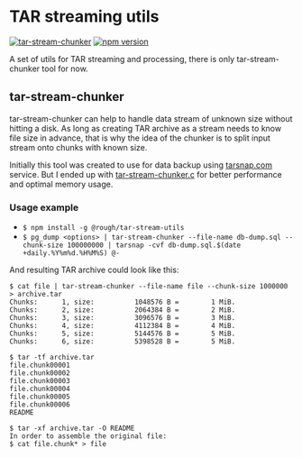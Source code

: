 # TAR streaming utils

[![tar-stream-chunker](https://github.com/ihoro/rough-tar-stream-utils/workflows/tar-stream-chunker/badge.svg)](link=https://github.com/ihoro/rough-tar-stream-utils/actions?query=workflow%3Atar-stream-chunker)
[![npm version](https://badge.fury.io/js/%40rough%2Ftar-stream-utils.svg)](https://badge.fury.io/js/%40rough%2Ftar-stream-utils)

A set of utils for TAR streaming and processing, there is only
tar-stream-chunker tool for now.

## tar-stream-chunker

tar-stream-chunker can help to handle data stream of unknown size without
hitting a disk. As long as creating TAR archive as a stream needs to know
file size in advance, that is why the idea of the chunker is to split input
stream onto chunks with known size.

Initially this tool was created to use for data backup using [tarsnap.com](https://tarsnap.com)
service. But I ended up with [tar-stream-chunker.c](https://github.com/ihoro/tar-stream-chunker.c)
for better performance and optimal memory usage.

### Usage example

- `$ npm install -g @rough/tar-stream-utils`
- `$ pg_dump <options> | tar-stream-chunker --file-name db-dump.sql --chunk-size 100000000 | tarsnap -cvf db-dump.sql.$(date +daily.%Y%m%d.%H%M%S) @-`

And resulting TAR archive could look like this:
```
$ cat file | tar-stream-chunker --file-name file --chunk-size 1000000 > archive.tar
Chunks:      1, size:          1048576 B =        1 MiB.
Chunks:      2, size:          2064384 B =        2 MiB.
Chunks:      3, size:          3096576 B =        3 MiB.
Chunks:      4, size:          4112384 B =        4 MiB.
Chunks:      5, size:          5144576 B =        5 MiB.
Chunks:      6, size:          5398528 B =        5 MiB.

$ tar -tf archive.tar
file.chunk00001
file.chunk00002
file.chunk00003
file.chunk00004
file.chunk00005
file.chunk00006
README

$ tar -xf archive.tar -O README
In order to assemble the original file:
$ cat file.chunk* > file
```


